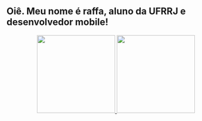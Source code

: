 ## Oiê. Meu nome é raffa, aluno da UFRRJ e desenvolvedor mobile!

<div align="center">
  <a href="https://github.com/Raffa-ccrj">
  <img height="180em" src="https://github-readme-stats.vercel.app/api?username=Raffa-ccrj&show_icons=true&theme=dracula&include_all_commits=true&count_private=true"/>
  <img height="180em" src="https://github-readme-stats.vercel.app/api/top-langs/?username=Raffa-ccrj&layout=compact&langs_count=7&theme=dracula"/>
</div>

